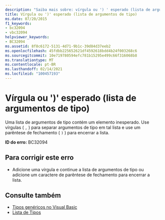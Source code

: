```yaml
---
description: "Saiba mais sobre: vírgula ou ') ' esperado (lista de argumentos de tipo)"
title: Vírgula ou ')' esperado (lista de argumentos de tipo)
ms.date: 07/20/2015
f1_keywords:
- bc32094
- vbc32094
helpviewer_keywords:
- BC32094
ms.assetid: 8f8c6172-5131-4d71-9b1c-39d84d37eeb2
ms.openlocfilehash: 45fdbb225652621df4592618bdd4b24f003268c6
ms.sourcegitcommit: 10e719780594efc781b15295e499c66f316068b8
ms.translationtype: MT
ms.contentlocale: pt-BR
ms.lasthandoff: 02/14/2021
ms.locfileid: "100457193"
---
```

# <a name="comma-or--expected-type-argument-list"></a>Vírgula ou ')' esperado (lista de argumentos de tipo)

Uma lista de argumentos de tipo contém um elemento inesperado. Use vírgulas ( `,` ) para separar argumentos de tipo em tal lista e use um parêntese de fechamento ( `)` ) para encerrar a lista.  
  
 **ID do erro:** BC32094  
  
## <a name="to-correct-this-error"></a>Para corrigir este erro  
  
- Adicione uma vírgula e continue a lista de argumentos de tipo ou adicione um caractere de parêntese de fechamento para encerrar a lista.  
  
## <a name="see-also"></a>Consulte também

- [Tipos genéricos no Visual Basic](../programming-guide/language-features/data-types/generic-types.md)
- [Lista de Tipos](../language-reference/statements/type-list.md)
